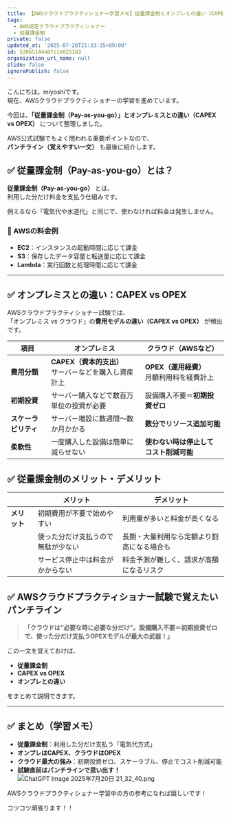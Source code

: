 ```yaml
---
title: 【AWSクラウドプラクティショナー学習メモ】従量課金制とオンプレとの違い（CAPEX vs OPEX）を整理
tags:
  - AWS認定クラウドプラクティショナー
  - 従量課金制
private: false
updated_at: '2025-07-20T21:33:35+09:00'
id: 53065144a8fc1e025183
organization_url_name: null
slide: false
ignorePublish: false
---
```

こんにちは。miyoshiです。  
現在、AWSクラウドプラクティショナーの学習を進めています。

今回は、**「従量課金制（Pay-as-you-go）」とオンプレミスとの違い（CAPEX vs OPEX）** について整理しました。

AWS公式試験でもよく問われる重要ポイントなので、  
**パンチライン（覚えやすい一文）** も最後に紹介します。


## ✅ 従量課金制（Pay-as-you-go）とは？

**従量課金制（Pay-as-you-go）** とは、  
利用した分だけ料金を支払う仕組みです。

例えるなら「電気代や水道代」と同じで、使わなければ料金は発生しません。

### 📌 AWSの料金例
- **EC2**：インスタンスの起動時間に応じて課金  
- **S3**：保存したデータ容量と転送量に応じて課金  
- **Lambda**：実行回数と処理時間に応じて課金  

---

## ✅ オンプレミスとの違い：CAPEX vs OPEX

AWSクラウドプラクティショナー試験では、  
「オンプレミス vs クラウド」の**費用モデルの違い（CAPEX vs OPEX）** が頻出です。

| 項目 | オンプレミス | クラウド（AWSなど） |
|---|---|---|
| **費用分類** | **CAPEX（資本的支出）**<br>サーバーなどを購入し資産計上 | **OPEX（運用経費）**<br>月額利用料を経費計上 |
| **初期投資** | サーバー購入などで数百万単位の投資が必要 | 設備購入不要＝**初期投資ゼロ** |
| **スケーラビリティ** | サーバー増設に数週間〜数か月かかる | **数分でリソース追加可能** |
| **柔軟性** | 一度購入した設備は簡単に減らせない | **使わない時は停止してコスト削減可能** |



## ✅ 従量課金制のメリット・デメリット

|   | メリット | デメリット |
|---|---|---|
| **メリット** | 初期費用が不要で始めやすい | 利用量が多いと料金が高くなる |
|  | 使った分だけ支払うので無駄が少ない | 長期・大量利用なら定額より割高になる場合も |
|  | サービス停止中は料金がかからない | 料金予測が難しく、請求が高額になるリスク |



## ✅ AWSクラウドプラクティショナー試験で覚えたいパンチライン

> **「クラウドは“必要な時に必要な分だけ”。設備購入不要＝初期投資ゼロで、使った分だけ支払うOPEXモデルが最大の武器！」**

この一文を覚えておけば、  
- **従量課金制**  
- **CAPEX vs OPEX**  
- **オンプレとの違い**  

をまとめて説明できます。

---

## ✅ まとめ（学習メモ）

- **従量課金制**：利用した分だけ支払う「電気代方式」  
- **オンプレはCAPEX、クラウドはOPEX**  
- **クラウド最大の強み**：初期投資ゼロ、スケーラブル、停止でコスト削減可能  
- **試験直前はパンチラインで思い出す！**
  ![ChatGPT Image 2025年7月20日 21_32_40.png](https://qiita-image-store.s3.ap-northeast-1.amazonaws.com/0/4063992/3a60669f-79fa-4a97-8c23-99386e9b132a.png)


AWSクラウドプラクティショナー学習中の方の参考になれば嬉しいです！

コツコツ頑張ります！！
